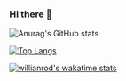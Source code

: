 ### Hi there 👋

![Anurag's GitHub stats](https://github-readme-stats.vercel.app/api?username=danilodemaria&show_icons=true&theme=radical)

[![Top Langs](https://github-readme-stats.vercel.app/api/top-langs/?username=danilodemaria&layout=compact)](https://github.com/anuraghazra/github-readme-stats)

[![willianrod's wakatime stats](https://github-readme-stats.vercel.app/api/wakatime?username=danilodemaria)](https://github.com/anuraghazra/github-readme-stats)


<!--
**danilodemaria/danilodemaria** is a ✨ _special_ ✨ repository because its `README.md` (this file) appears on your GitHub profile.

Here are some ideas to get you started:

- 🔭 I’m currently working on ...
- 🌱 I’m currently learning ...
- 👯 I’m looking to collaborate on ...
- 🤔 I’m looking for help with ...
- 💬 Ask me about ...
- 📫 How to reach me: ...
- 😄 Pronouns: ...
- ⚡ Fun fact: ...
-->
